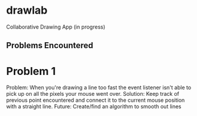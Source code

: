 # drawlab
Collaborative Drawing App (in progress)

## Problems Encountered

# Problem 1 
Problem: When you're drawing a line too fast the event listener isn't able to pick up on all the pixels your mouse went over.
Solution: Keep track of previous point encountered and connect it to the current mouse position with a straight line.
Future: Create/find an algorithm to smooth out lines
